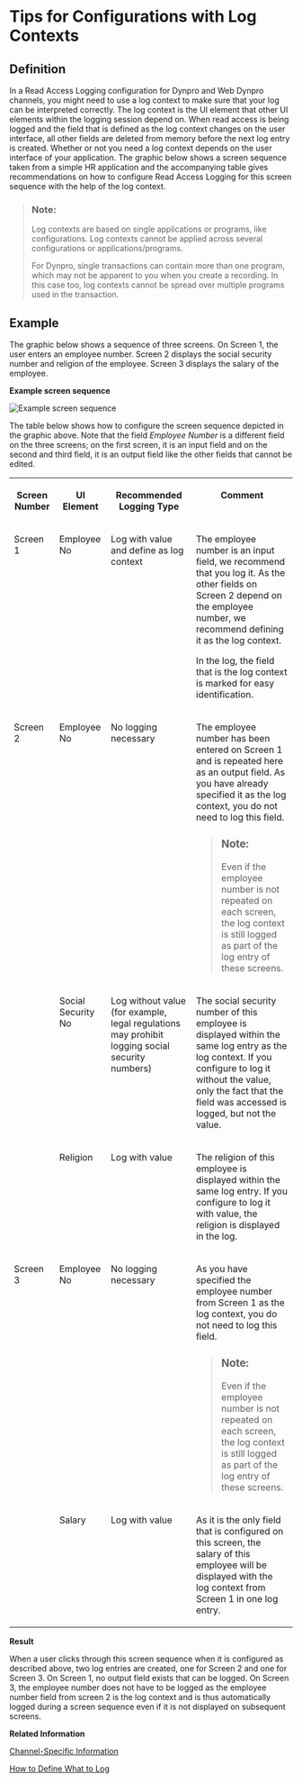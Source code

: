 <!-- loio91d64bf0813c41bc8a55cd90bd34a61f -->

# Tips for Configurations with Log Contexts



<a name="loio91d64bf0813c41bc8a55cd90bd34a61f__section_N1007E_N1007B_N10003"/>

## Definition

In a Read Access Logging configuration for Dynpro and Web Dynpro channels, you might need to use a log context to make sure that your log can be interpreted correctly. The log context is the UI element that other UI elements within the logging session depend on. When read access is being logged and the field that is defined as the log context changes on the user interface, all other fields are deleted from memory before the next log entry is created. Whether or not you need a log context depends on the user interface of your application. The graphic below shows a screen sequence taken from a simple HR application and the accompanying table gives recommendations on how to configure Read Access Logging for this screen sequence with the help of the log context.

> ### Note:  
> Log contexts are based on single applications or programs, like configurations. Log contexts cannot be applied across several configurations or applications/programs.
> 
> For Dynpro, single transactions can contain more than one program, which may not be apparent to you when you create a recording. In this case too, log contexts cannot be spread over multiple programs used in the transaction.



<a name="loio91d64bf0813c41bc8a55cd90bd34a61f__section_N1008B_N1007B_N10003"/>

## Example

The graphic below shows a sequence of three screens. On Screen 1, the user enters an employee number. Screen 2 displays the social security number and religion of the employee. Screen 3 displays the salary of the employee.

  
  
**Example screen sequence**

![](images/RAL-Screen-Sequence_fddde8a.png "Example screen sequence")

The table below shows how to configure the screen sequence depicted in the graphic above. Note that the field *Employee Number* is a different field on the three screens; on the first screen, it is an input field and on the second and third field, it is an output field like the other fields that cannot be edited.


<table>
<tr>
<th valign="top">

Screen Number

</th>
<th valign="top">

UI Element

</th>
<th valign="top">

Recommended Logging Type

</th>
<th valign="top">

Comment

</th>
</tr>
<tr>
<td valign="top">

Screen 1

</td>
<td valign="top">

Employee No

</td>
<td valign="top">

Log with value and define as log context

</td>
<td valign="top">

The employee number is an input field, we recommend that you log it. As the other fields on Screen 2 depend on the employee number, we recommend defining it as the log context.

In the log, the field that is the log context is marked for easy identification.

</td>
</tr>
<tr>
<td valign="top" rowspan="3">

Screen 2

</td>
<td valign="top">

Employee No

</td>
<td valign="top">

No logging necessary

</td>
<td valign="top">

The employee number has been entered on Screen 1 and is repeated here as an output field. As you have already specified it as the log context, you do not need to log this field.

> ### Note:  
> Even if the employee number is not repeated on each screen, the log context is still logged as part of the log entry of these screens.



</td>
</tr>
<tr>
<td valign="top">

Social Security No

</td>
<td valign="top">

Log without value \(for example, legal regulations may prohibit logging social security numbers\)

</td>
<td valign="top">

The social security number of this employee is displayed within the same log entry as the log context. If you configure to log it without the value, only the fact that the field was accessed is logged, but not the value.

</td>
</tr>
<tr>
<td valign="top">

Religion

</td>
<td valign="top">

Log with value

</td>
<td valign="top">

The religion of this employee is displayed within the same log entry. If you configure to log it with value, the religion is displayed in the log.

</td>
</tr>
<tr>
<td valign="top" rowspan="2">

Screen 3

</td>
<td valign="top">

Employee No

</td>
<td valign="top">

No logging necessary

</td>
<td valign="top">

As you have specified the employee number from Screen 1 as the log context, you do not need to log this field.

> ### Note:  
> Even if the employee number is not repeated on each screen, the log context is still logged as part of the log entry of these screens.



</td>
</tr>
<tr>
<td valign="top">

Salary

</td>
<td valign="top">

Log with value

</td>
<td valign="top">

As it is the only field that is configured on this screen, the salary of this employee will be displayed with the log context from Screen 1 in one log entry.

</td>
</tr>
</table>

**Result** 

When a user clicks through this screen sequence when it is configured as described above, two log entries are created, one for Screen 2 and one for Screen 3. On Screen 1, no output field exists that can be logged. On Screen 3, the employee number does not have to be logged as the employee number field from screen 2 is the log context and is thus automatically logged during a screen sequence even if it is not displayed on subsequent screens.

**Related Information**  


[Channel-Specific Information](channel-specific-information-24c7399.md "The Read Access Logging framework handles the channels generically, but each channel configuration is specific.")

[How to Define What to Log](how-to-define-what-to-log-0eb5542.md "To define what to log, use a read access logging configuration.")

